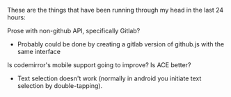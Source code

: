 These are the things that have been running through my head in the last 24 hours:

Prose with non-github API, specifically Gitlab?

 * Probably could be done by creating a gitlab version of github.js with the same interface
 
Is codemirror's mobile support going to improve? Is ACE better?

 * Text selection doesn't work (normally in android you initiate text selection by double-tapping).

